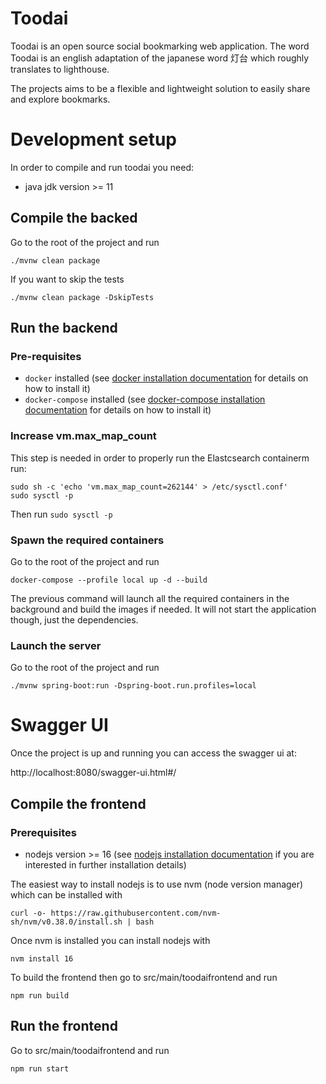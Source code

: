 # Toodai

Toodai is an open source social bookmarking web application.
The word Toodai is an english adaptation of the japanese word 灯台 which roughly translates to lighthouse.

The projects aims to be a flexible and lightweight solution to easily share and explore bookmarks.

# Development setup

In order to compile and run toodai you need:

* java jdk version >= 11

## Compile the backed

Go to the root of the project and run

```console 
./mvnw clean package
```

If you want to skip the tests

```console 
./mvnw clean package -DskipTests
```

## Run the backend

### Pre-requisites

* `docker` installed (see [docker installation documentation](https://docs.docker.com/engine/install/) for details on how to install it)
* `docker-compose` installed (see [docker-compose installation documentation](https://docs.docker.com/compose/install/other/) for details on how to install it)


### Increase vm.max_map_count

This step is needed in order to properly run the Elastcsearch containerm run:

```
sudo sh -c 'echo 'vm.max_map_count=262144' > /etc/sysctl.conf'
sudo sysctl -p
```

Then run `sudo sysctl -p`


### Spawn the required containers

Go to the root of the project and run

```console
docker-compose --profile local up -d --build
```

The previous command will launch all the required containers in the background and build the images if needed.
It will not start the application though, just the dependencies.


### Launch the server

Go to the root of the project and run
    
```console
./mvnw spring-boot:run -Dspring-boot.run.profiles=local
```


# Swagger UI

Once the project is up and running you can access the swagger ui at:

http://localhost:8080/swagger-ui.html#/


## Compile the frontend

### Prerequisites

* nodejs version >= 16 (see [nodejs installation documentation](https://nodejs.org/en/download/) if you are  interested in further installation details)

The easiest way to install nodejs is to use nvm (node version manager) which can be installed with

```console
curl -o- https://raw.githubusercontent.com/nvm-sh/nvm/v0.38.0/install.sh | bash
```

Once nvm is installed you can install nodejs with

```console
nvm install 16
```

To build the frontend then go to src/main/toodaifrontend and run
```console
npm run build
```

## Run the frontend

Go to src/main/toodaifrontend and run

```console
npm run start
```